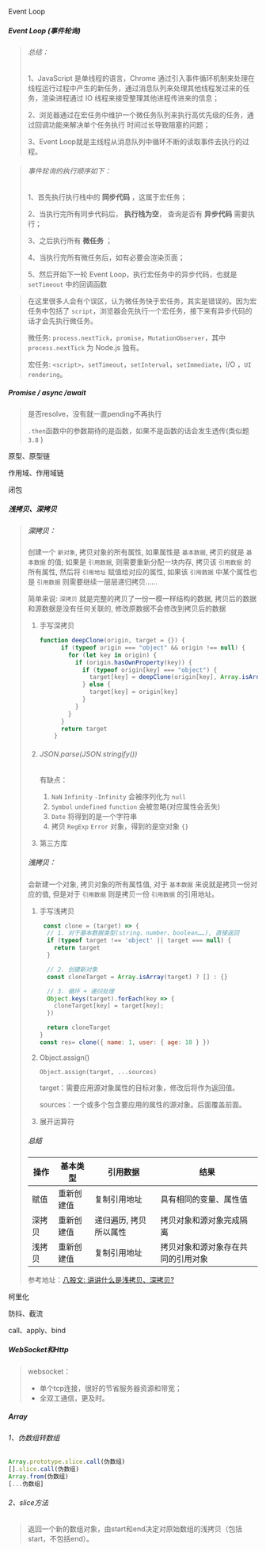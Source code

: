 Event Loop
##### Event Loop (事件轮询)

> ###### 总结：
>
> 1、JavaScript 是单线程的语言，Chrome 通过引入事件循环机制来处理在线程运行过程中产生的新任务，通过消息队列来处理其他线程发过来的任务，渲染进程通过 IO 线程来接受整理其他进程传进来的信息；
>
> 2、浏览器通过在宏任务中维护一个微任务队列来执行高优先级的任务，通过回调功能来解决单个任务执行	时间过长导致阻塞的问题；
>
> 3、Event Loop就是主线程从消息队列中循环不断的读取事件去执行的过程。

> ###### 事件轮询的执行顺序如下：
>
> 1、首先执行执行栈中的 **同步代码** ，这属于宏任务；
>
> 2、当执行完所有同步代码后， **执行栈为空**， 查询是否有 **异步代码** 需要执行；
>
> 3、之后执行所有 **微任务** ；
>
> 4、当执行完所有微任务后，如有必要会渲染页面；
>
> 5、然后开始下一轮 Event Loop，执行宏任务中的异步代码，也就是 `setTimeout` 中的回调函数

> 在这里很多人会有个误区，认为微任务快于宏任务，其实是错误的。因为宏任务中包括了 `script`，浏览器会先执行一个宏任务，接下来有异步代码的话才会先执行微任务。
>
> 微任务:  `process.nextTick`，`promise`，`MutationObserver`，其中 `process.nextTick` 为 Node.js 独有。
>
> 宏任务:  `<script>`，`setTimeout`，`setInterval`，`setImmediate`，I/O ，`UI rendering`。



##### Promise / async /await

>是否resolve，没有就一直pending不再执行
>
>`.then`函数中的参数期待的是函数，如果不是函数的话会发生透传(类似题`3.8` )







原型、原型链

作用域、作用域链

闭包



##### 浅拷贝、深拷贝

> ##### 深拷贝：
>
> 创建一个 `新对象`, 拷贝对象的所有属性, 如果属性是 `基本数据`, 拷贝的就是 `基本数据` 的值; 如果是 `引用数据`, 则需要重新分配一块内存, 拷贝该 `引用数据` 的所有属性, 然后将 `引用地址` 赋值给对应的属性, 如果该 `引用数据` 中某个属性也是 `引用数据` 则需要继续一层层递归拷贝……
>
> 简单来说: `深拷贝` 就是完整的拷贝了一份一模一样结构的数据, 拷贝后的数据和源数据是没有任何关联的, 修改原数据不会修改到拷贝后的数据
>
> 1. 手写深拷贝
>
>    ```javascript
>    function deepClone(origin, target = {}) {
>          if (typeof origin === "object" && origin !== null) {
>            for (let key in origin) {
>              if (origin.hasOwnProperty(key)) {
>                if (typeof origin[key] === "object") {
>                  target[key] = deepClone(origin[key], Array.isArray(origin[key]) ? [] : {})
>                } else {
>                  target[key] = origin[key]
>                }
>              }
>            }
>          }
>          return target
>        }
>    ```
>
> 2. ###### JSON.parse(JSON.stringify())
>
>    有缺点：
>
>    1. `NaN` `Infinity` `-Infinity` 会被序列化为 `null`
>    2. `Symbol` `undefined` `function` 会被忽略(对应属性会丢失)
>    3. `Date` 将得到的是一个字符串
>    4. 拷贝 `RegExp` `Error` 对象，得到的是空对象 `{}`
>
> 3. 第三方库
>
> ##### 浅拷贝：
>
>  会新建一个对象, 拷贝对象的所有属性值, 对于 `基本数据` 来说就是拷贝一份对应的值, 但是对于 `引用数据` 则是拷贝一份 `引用数据` 的引用地址。
>
> 1. 手写浅拷贝
>
>    ```javascript
>     const clone = (target) => {
>      // 1. 对于基本数据类型(string、number、boolean……), 直接返回
>      if (typeof target !== 'object' || target === null) {
>        return target
>      }
>    
>      // 2. 创建新对象
>      const cloneTarget = Array.isArray(target) ? [] : {}
>    
>      // 3. 循环 + 递归处理
>      Object.keys(target).forEach(key => {
>        cloneTarget[key] = target[key];
>      })
>    
>      return cloneTarget
>    }
>    const res= clone({ name: 1, user: { age: 18 } }) 
>    ```
>
> 2. Object.assign()
>
>    `Object.assign(target, ...sources)`
>
>    target：需要应用源对象属性的目标对象，修改后将作为返回值。
>
>    sources：一个或多个包含要应用的属性的源对象。后面覆盖前面。
>
> 3. 展开运算符
>
> ##### 总结
>
> | 操作   | 基本类型   | 引用数据               | 结果                               |
> | ------ | ---------- | ---------------------- | ---------------------------------- |
> | 赋值   | 重新创建值 | 复制引用地址           | 具有相同的变量、属性值             |
> | 深拷贝 | 重新创建值 | 递归遍历, 拷贝所以属性 | 拷贝对象和源对象完成隔离           |
> | 浅拷贝 | 重新创建值 | 复制引用地址           | 拷贝对象和源对象存在共同的引用对象 |
>
> 
>
> 参考地址：[八股文: 讲讲什么是浅拷贝、深拷贝?](https://juejin.cn/post/7207090090101866557)



柯里化

防抖、截流

call、apply、bind



##### WebSocket和Http

> websocket：
>
> - 单个tcp连接，很好的节省服务器资源和带宽；
> - 全双工通信，更及时。



































##### Array

###### 1、伪数组转数组

```javascript
Array.prototype.slice.call(伪数组)
[].slice.call(伪数组)
Array.from(伪数组)
[...伪数组]
```

###### 2、slice方法

> 返回一个新的数组对象，由start和end决定对原始数组的浅拷贝（包括start，不包括end）。
